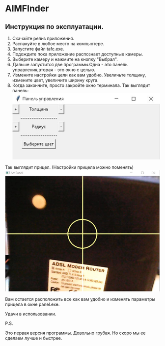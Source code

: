 # AIMFInder


## Инструкция по эксплуатации.

1. Скачайте релиз приложения.
2. Распакуйте в любое место на компьютере.
3. Запустите файл tafc.exe.
4. Подождите пока приложение распознает доступные камеры.
5. Выберите камеру и нажмите на кнопку "Выбрал".
6. Дальше запустится две программы.Одна - это панель управления,вторая - это окно с целью.
7. Измените настройки цели как вам удобно. Увеличьте толщину, измените цвет, увеличите ширину круга.
8. Когда закончите, просто закройте окно терминала.
Так выглядит панель:
![Panel.exe](./second.JPG)

Так выглядит прицел. (Настройки прицела можно поменять) 
![Firstversion.exe](./first.jpg)

Вам остается расположить все как вам удобно и изменять параметры прицела в окне panel.exe.

Удачи в использовании.

P.S.

Это первая версия программы. Довольно грубая. Но скоро мы ее сделаем лучше и быстрее.
